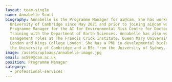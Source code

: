 ```yaml
---
layout: team-single
name: Annabelle Scott
biography: Annabelle is the Programme Manager for ai@cam. She has worked for the
  University of Cambridge since May 2021 and prior to joining ai@cam was the
  Programme Manager for the AI for Environmental Risk Centre for Doctoral
  Training with the Department of Earth Sciences. Annabelle has also worked in
  management roles at The Francis Crick Institute, Queen Mary University of
  London and Kings College London. She has a PhD in developmental biology from
  the University of Cambridge and a BSc from the University of Sydney.
image: /assets/uploads/annabelle-image.jpg
email: as599@cam.ac.uk
position: Programme Manager
category:
  - professional-services
---
```

